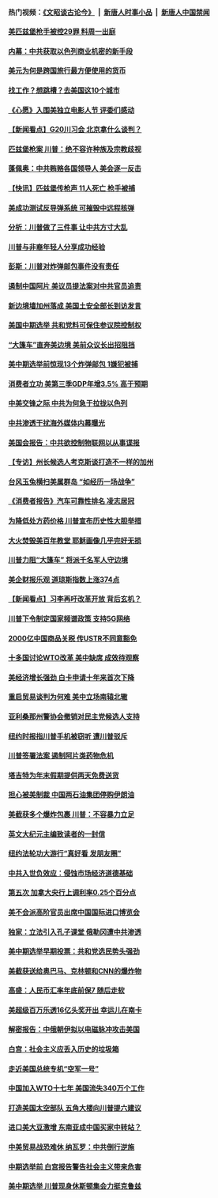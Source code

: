 #### 热门视频：[《文昭谈古论今》](https://github.com/gfw-breaker/wenzhao/blob/master/README.md?t=10282133) &nbsp;|&nbsp; [新唐人时事小品](https://github.com/gfw-breaker/ntdtv-comedy/blob/master/README.md?t=10282133) &nbsp;|&nbsp; [新唐人中国禁闻](https://github.com/gfw-breaker/ntdtv-news/blob/master/README.md?t=10282133)

#### [美匹兹堡枪手被控29罪 料周一出庭](../pages/nsc412/n10814146.md?t=10282133) 

#### [内幕：中共获取以色列商业机密的新手段](../pages/nsc412/n10812897.md?t=10282133) 

#### [美元为何是跨国旅行最方便使用的货币](../pages/nsc412/n10809721.md?t=10282133) 

#### [找工作？想跳槽？去美国这10个城市](../pages/nsc412/n10812772.md?t=10282133) 

#### [《心愿》入围美独立电影人节 评委们感动](../pages/nsc412/n10812770.md?t=10282133) 

#### [【新闻看点】G20川习会 北京拿什么谈判？](../pages/nsc412/n10813096.md?t=10282133) 

#### [匹兹堡枪案 川普：绝不容许种族及宗教歧视](../pages/nsc412/n10812972.md?t=10282133) 

#### [蓬佩奥：中共贿赂各国领导人 美会逐一反击](../pages/nsc412/n10812690.md?t=10282133) 

#### [【快讯】匹兹堡传枪声 11人死亡 枪手被捕](../pages/nsc412/n10812804.md?t=10282133) 

#### [美成功测试反导弹系统 可摧毁中远程核弹](../pages/nsc412/n10812774.md?t=10282133) 

#### [分析：川普做了三件事 让中共方寸大乱](../pages/nsc412/n10808955.md?t=10282133) 

#### [川普与非裔年轻人分享成功经验](../pages/nsc412/n10812683.md?t=10282133) 

#### [彭斯：川普对炸弹邮包事件没有责任](../pages/nsc412/n10812391.md?t=10282133) 

#### [遏制中国阿片 美议员提法案对中共官员追责](../pages/nsc412/n10812064.md?t=10282133) 

#### [新边境墙加州落成 美国土安全部长到访发言](../pages/nsc412/n10811935.md?t=10282133) 

#### [美国中期选举 共和党料可保住参议院控制权](../pages/nsc412/n10811828.md?t=10282133) 

#### [“大篷车”直奔美边境 美前众议长出招阻挡](../pages/nsc412/n10811841.md?t=10282133) 

#### [美中期选举前惊现13个炸弹邮包 1嫌犯被捕](../pages/nsc412/n10811402.md?t=10282133) 

#### [消费者立功 美第三季GDP年增3.5% 高于预期](../pages/nsc412/n10811158.md?t=10282133) 

#### [中美交锋之际 中共为何急于拉拢以色列](../pages/nsc412/n10810861.md?t=10282133) 

#### [中共渗透干扰海外媒体内幕曝光](../pages/nsc412/n10809712.md?t=10282133) 

#### [美国会报告：中共欲控制物联网以从事谍报](../pages/nsc412/n10810221.md?t=10282133) 

#### [【专访】州长候选人考克斯谈打造不一样的加州](../pages/nsc412/n10810052.md?t=10282133) 

#### [台风玉兔横扫美属群岛 “如经历一场战争”](../pages/nsc412/n10809384.md?t=10282133) 

#### [《消费者报告》汽车可靠性排名 凌志居冠](../pages/nsc412/n10808467.md?t=10282133) 

#### [为降低处方药价格 川普宣布历史性大胆举措](../pages/nsc412/n10809288.md?t=10282133) 

#### [大火焚毁美百年教堂 耶稣画像几乎完好无损](../pages/nsc412/n10809212.md?t=10282133) 

#### [川普力阻“大篷车” 将派千名军人守边境](../pages/nsc412/n10809180.md?t=10282133) 

#### [美企财报乐观 道琼斯指数上涨374点](../pages/nsc412/n10809150.md?t=10282133) 

#### [【新闻看点】习李再吁改革开放 背后玄机？](../pages/nsc412/n10808821.md?t=10282133) 

#### [川普下令制定国家频谱政策 支持5G网络](../pages/nsc412/n10808862.md?t=10282133) 

#### [2000亿中国商品关税 传USTR不同意豁免](../pages/nsc412/n10808760.md?t=10282133) 

#### [十多国讨论WTO改革 美中缺席 成效待观察](../pages/nsc412/n10808939.md?t=10282133) 

#### [美经济增长强劲 白卡申请十年来首次下降](../pages/nsc412/n10808516.md?t=10282133) 

#### [重启贸易谈判为何难 美中立场南辕北辙](../pages/nsc412/n10808531.md?t=10282133) 

#### [亚利桑那州警协会撤销对民主党候选人支持](../pages/nsc412/n10808437.md?t=10282133) 

#### [纽约时报指川普手机被窃听 遭川普驳斥](../pages/nsc412/n10807071.md?t=10282133) 

#### [川普签署法案 遏制阿片类药物危机](../pages/nsc412/n10806923.md?t=10282133) 

#### [塔吉特为年末假期提供两天免费送货](../pages/nsc412/n10807164.md?t=10282133) 

#### [担心被美制裁 中国两石油集团停购伊朗油](../pages/nsc412/n10806678.md?t=10282133) 

#### [美截获多个爆炸包裹 川普：不容暴力立足](../pages/nsc412/n10806574.md?t=10282133) 

#### [英文大纪元主编致读者的一封信](../pages/nsc412/n10806320.md?t=10282133) 

#### [纽约法轮功大游行“真好看 发朋友圈”](../pages/nsc412/n10806304.md?t=10282133) 

#### [中共入世负效应：侵蚀市场经济道德基础](../pages/nsc412/n10806268.md?t=10282133) 

#### [第五次 加拿大央行上调利率0.25个百分点](../pages/nsc412/n10806316.md?t=10282133) 

#### [美不会派高阶官员出席中国国际进口博览会](../pages/nsc412/n10805978.md?t=10282133) 

#### [独家：立法引入孔子课堂 俄勒冈遭中共渗透](../pages/nsc412/n10805932.md?t=10282133) 

#### [美中期选举早期投票：共和党选民势头强劲](../pages/nsc412/n10806091.md?t=10282133) 

#### [美截获送给奥巴马、克林顿和CNN的爆炸物](../pages/nsc412/n10806053.md?t=10282133) 

#### [高盛：人民币汇率年底前保7 随后走软](../pages/nsc412/n10805944.md?t=10282133) 

#### [美超级百万乐透16亿头奖开出 幸运儿在南卡](../pages/nsc412/n10805894.md?t=10282133) 

#### [解密报告：中俄朝伊拟以电磁脉冲攻击美国](../pages/nsc412/n10805286.md?t=10282133) 

#### [白宫：社会主义应丢入历史的垃圾箱](../pages/nsc412/n10804725.md?t=10282133) 

#### [走近美国总统专机“空军一号”](../pages/nsc412/n10805018.md?t=10282133) 

#### [中国加入WTO十七年 美国流失340万个工作](../pages/nsc412/n10804115.md?t=10282133) 

#### [打造美国太空部队 五角大楼向川普提六建议](../pages/nsc412/n10804532.md?t=10282133) 

#### [进口美大豆激增 东南亚成中国买家中转站？](../pages/nsc412/n10803998.md?t=10282133) 

#### [中美贸易战恐难休 纳瓦罗：中共倒行逆施](../pages/nsc412/n10804254.md?t=10282133) 

#### [中期选举前 白宫报告警告社会主义带来危害](../pages/nsc412/n10803527.md?t=10282133) 

#### [美中期选举 川普现身休斯顿集会力挺克鲁兹](../pages/nsc412/n10803834.md?t=10282133) 

